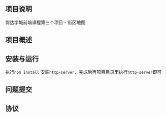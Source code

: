 ## 项目说明

优达学城前端课程第三个项目 - 街区地图

## 项目概述

## 安装与运行

执行`npm install` 安装`http-server`，完成后再项目目录里执行`http-server`即可

## 问题提交

## 协议
